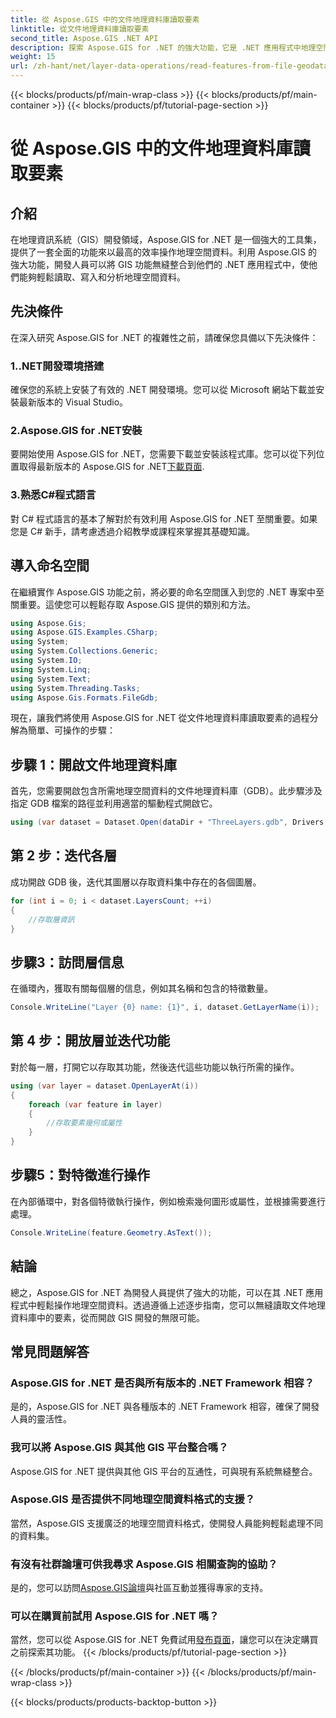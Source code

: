 ```yaml
---
title: 從 Aspose.GIS 中的文件地理資料庫讀取要素
linktitle: 從文件地理資料庫讀取要素
second_title: Aspose.GIS .NET API
description: 探索 Aspose.GIS for .NET 的強大功能，它是 .NET 應用程式中地理空間資料的綜合程式庫。輕鬆輕鬆地讀取、寫入和分析地理空間資料。
weight: 15
url: /zh-hant/net/layer-data-operations/read-features-from-file-geodatabase/
---
```


{{< blocks/products/pf/main-wrap-class >}}
{{< blocks/products/pf/main-container >}}
{{< blocks/products/pf/tutorial-page-section >}}

# 從 Aspose.GIS 中的文件地理資料庫讀取要素

## 介紹
在地理資訊系統（GIS）開發領域，Aspose.GIS for .NET 是一個強大的工具集，提供了一套全面的功能來以最高的效率操作地理空間資料。利用 Aspose.GIS 的強大功能，開發人員可以將 GIS 功能無縫整合到他們的 .NET 應用程式中，使他們能夠輕鬆讀取、寫入和分析地理空間資料。
## 先決條件
在深入研究 Aspose.GIS for .NET 的複雜性之前，請確保您具備以下先決條件：
### 1..NET開發環境搭建
確保您的系統上安裝了有效的 .NET 開發環境。您可以從 Microsoft 網站下載並安裝最新版本的 Visual Studio。
### 2.Aspose.GIS for .NET安裝
要開始使用 Aspose.GIS for .NET，您需要下載並安裝該程式庫。您可以從下列位置取得最新版本的 Aspose.GIS for .NET[下載頁面](https://releases.aspose.com/gis/net/).
### 3.熟悉C#程式語言
對 C# 程式語言的基本了解對於有效利用 Aspose.GIS for .NET 至關重要。如果您是 C# 新手，請考慮透過介紹教學或課程來掌握其基礎知識。

## 導入命名空間
在繼續實作 Aspose.GIS 功能之前，將必要的命名空間匯入到您的 .NET 專案中至關重要。這使您可以輕鬆存取 Aspose.GIS 提供的類別和方法。

```csharp
using Aspose.Gis;
using Aspose.GIS.Examples.CSharp;
using System;
using System.Collections.Generic;
using System.IO;
using System.Linq;
using System.Text;
using System.Threading.Tasks;
using Aspose.Gis.Formats.FileGdb;
```

現在，讓我們將使用 Aspose.GIS for .NET 從文件地理資料庫讀取要素的過程分解為簡單、可操作的步驟：
## 步驟 1：開啟文件地理資料庫
首先，您需要開啟包含所需地理空間資料的文件地理資料庫（GDB）。此步驟涉及指定 GDB 檔案的路徑並利用適當的驅動程式開啟它。
```csharp
using (var dataset = Dataset.Open(dataDir + "ThreeLayers.gdb", Drivers.FileGdb))
```
## 第 2 步：迭代各層
成功開啟 GDB 後，迭代其圖層以存取資料集中存在的各個圖層。
```csharp
for (int i = 0; i < dataset.LayersCount; ++i)
{
    //存取層資訊
}
```
## 步驟3：訪問層信息
在循環內，獲取有關每個層的信息，例如其名稱和包含的特徵數量。
```csharp
Console.WriteLine("Layer {0} name: {1}", i, dataset.GetLayerName(i));
```
## 第 4 步：開放層並迭代功能
對於每一層，打開它以存取其功能，然後迭代這些功能以執行所需的操作。
```csharp
using (var layer = dataset.OpenLayerAt(i))
{
    foreach (var feature in layer)
    {
        //存取要素幾何或屬性
    }
}
```
## 步驟5：對特徵進行操作
在內部循環中，對各個特徵執行操作，例如檢索幾何圖形或屬性，並根據需要進行處理。
```csharp
Console.WriteLine(feature.Geometry.AsText());
```

## 結論
總之，Aspose.GIS for .NET 為開發人員提供了強大的功能，可以在其 .NET 應用程式中輕鬆操作地理空間資料。透過遵循上述逐步指南，您可以無縫讀取文件地理資料庫中的要素，從而開啟 GIS 開發的無限可能。
## 常見問題解答
### Aspose.GIS for .NET 是否與所有版本的 .NET Framework 相容？
是的，Aspose.GIS for .NET 與各種版本的 .NET Framework 相容，確保了開發人員的靈活性。
### 我可以將 Aspose.GIS 與其他 GIS 平台整合嗎？
Aspose.GIS for .NET 提供與其他 GIS 平台的互通性，可與現有系統無縫整合。
### Aspose.GIS 是否提供不同地理空間資料格式的支援？
當然，Aspose.GIS 支援廣泛的地理空間資料格式，使開發人員能夠輕鬆處理不同的資料集。
### 有沒有社群論壇可供我尋求 Aspose.GIS 相關查詢的協助？
是的，您可以訪問[Aspose.GIS論壇](https://forum.aspose.com/c/gis/33)與社區互動並獲得專家的支持。
### 可以在購買前試用 Aspose.GIS for .NET 嗎？
當然，您可以從 Aspose.GIS for .NET 免費試用[發布頁面](https://releases.aspose.com/)，讓您可以在決定購買之前探索其功能。
{{< /blocks/products/pf/tutorial-page-section >}}

{{< /blocks/products/pf/main-container >}}
{{< /blocks/products/pf/main-wrap-class >}}

{{< blocks/products/products-backtop-button >}}
